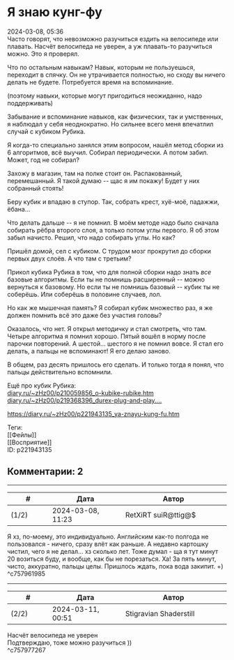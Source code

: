 Я знаю кунг-фу
==============

  
2024-03-08, 05:36  
 Часто говорят, что невозможно разучиться ездить на велосипеде или плавать. Насчёт велосипеда не уверен, а уж плавать-то разучиться можно. Это я проверял.   
   
 Что по остальным навыкам? Навык, которым не пользуешься, переходит в спячку. Он не утрачивается полностью, но сходу вы ничего делать не будете. Потребуется время на вспоминание.   
   
 (поэтому навыки, которые могут пригодиться неожиданно, надо поддерживать)   
   
 Забывание и вспоминание навыков, как физических, так и умственных, я наблюдал у себя неоднократно. Но сильнее всего меня впечатлил случай с кубиком Рубика.   
   
 Я когда-то специально занялся этим вопросом, нашёл метод сборки из 6 алгоритмов, всё выучил. Собирал периодически. А потом забил. Может, год не собирал?   
   
 Захожу в магазин, там на полке стоит он. Распакованный, перемешанный. Я такой думаю -- щас я им покажу! Будет у них собранный стоять!   
   
 Беру кубик и впадаю в ступор. Так, собрать крест, хуё-моё, падажжи, ёбана...   
   
 Что делать дальше -- я не помнил. В моём методе надо было сначала собирать рёбра второго слоя, а только потом углы первого. Я об этом забыл начисто. Решил, что надо собирать углы. Но как?   
   
 Пришёл домой, сел с кубиком. С трудом мозг прокрутил до сборки первых двух слоёв. А что там с третьим?   
   
 Прикол кубика Рубика в том, что для полной сборки надо знать  *все*  базовые алгоритмы. Если ты не помнишь расширенный -- можно вернуться к базовому. Но если ты не помнишь базовый -- кубик ты не соберёшь. Или соберёшь в половине случаев, лол.   
   
 Но как же мышечная память? Я собирал кубик множество раз, я же должен помнить всё это даже без участия головы?   
   
 Оказалось, что нет. Я открыл методичку и стал смотреть, что там. Четыре алгоритма я помнил хорошо. Пятый вошёл в норму после парочки повторений. А шестой... шестого я не помнил вовсе. Я стал его делать, а пальцы не вспоминают! Я его делаю заново.   
   
 В общем, раз десять пришлось его сделать. И только тогда я понял, что пальцы действительно вспомнили.   
   
 Ещё про кубик Рубика:   
  [diary.ru/~zHz00/p210059856\_o-kubike-rubike.htm](О%20кубике-рубике)    
  [diary.ru/~zHz00/p219368396\_durex-plug-and-play....](Durex%20Plug%20and%20Play)    
  
<https://diary.ru/~zHz00/p221943135_ya-znayu-kung-fu.htm>  
  
Теги:  
[[Фейлы]]  
[[Восприятие]]  
ID: p221943135  


Комментарии: 2
--------------

  


---



|         #         |              Дата              |                     Автор                     |           ID           |
| --- | --- | --- | --- |
| (1/2) | 2024-03-08, 11:23 | RetXiRT suiR@ttig@$ | c757961985 |

  
 Я хз, по-моему, это индивидуально. Английским как-то полгода не пользовался - ничего, сразу влёт как раньше. А недавно картошку чистил, чего я не делал... хз сколько лет. Тоже думал - ща я тут минут 20 возиться буду, и вообще, как бы не порезаться. Ха! За пять минут, чисто, аккуратно, пальцы целы. Пришлось ждать, пока вода закипит. +)   
 ^c757961985

---



|         #         |              Дата              |                     Автор                     |           ID           |
| --- | --- | --- | --- |
| (2/2) | 2024-03-11, 00:51 | Stigravian Shaderstill | c757977267 |

  
  Насчёт велосипеда не уверен    
 Подтверждаю, тоже можно разучиться ))   
 ^c757977267